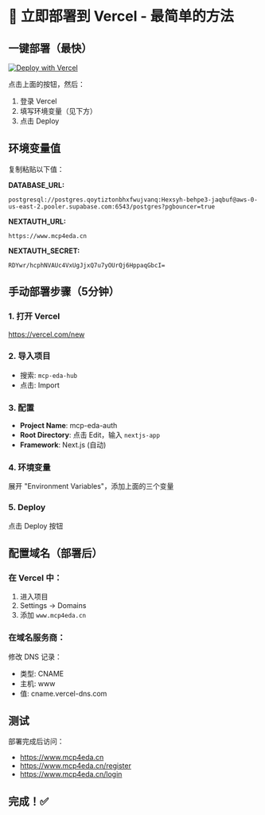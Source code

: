 # 🚀 立即部署到 Vercel - 最简单的方法

## 一键部署（最快）

[![Deploy with Vercel](https://vercel.com/button)](https://vercel.com/new/clone?repository-url=https%3A%2F%2Fgithub.com%2Fssql2014%2Fmcp-eda-hub&project-name=mcp-eda-auth&root-directory=nextjs-app&env=DATABASE_URL,NEXTAUTH_URL,NEXTAUTH_SECRET&envDescription=Required%20environment%20variables&envLink=https%3A%2F%2Fgithub.com%2Fssql2014%2Fmcp-eda-hub)

点击上面的按钮，然后：
1. 登录 Vercel
2. 填写环境变量（见下方）
3. 点击 Deploy

## 环境变量值

复制粘贴以下值：

**DATABASE_URL:**
```
postgresql://postgres.qoytiztonbhxfwujvanq:Hexsyh-behpe3-jaqbuf@aws-0-us-east-2.pooler.supabase.com:6543/postgres?pgbouncer=true
```

**NEXTAUTH_URL:**
```
https://www.mcp4eda.cn
```

**NEXTAUTH_SECRET:**
```
RDYwr/hcphNVAUc4VxUgJjxQ7u7yOUrQj6HppaqGbcI=
```

## 手动部署步骤（5分钟）

### 1. 打开 Vercel
https://vercel.com/new

### 2. 导入项目
- 搜索: `mcp-eda-hub`
- 点击: Import

### 3. 配置
- **Project Name**: mcp-eda-auth
- **Root Directory**: 点击 Edit，输入 `nextjs-app`
- **Framework**: Next.js (自动)

### 4. 环境变量
展开 "Environment Variables"，添加上面的三个变量

### 5. Deploy
点击 Deploy 按钮

## 配置域名（部署后）

### 在 Vercel 中：
1. 进入项目
2. Settings → Domains
3. 添加 `www.mcp4eda.cn`

### 在域名服务商：
修改 DNS 记录：
- 类型: CNAME
- 主机: www
- 值: cname.vercel-dns.com

## 测试

部署完成后访问：
- https://www.mcp4eda.cn
- https://www.mcp4eda.cn/register
- https://www.mcp4eda.cn/login

## 完成！✅